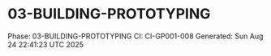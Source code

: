# 03-BUILDING-PROTOTYPING
Phase: 03-BUILDING-PROTOTYPING
CI: CI-GP001-008
Generated: Sun Aug 24 22:41:23 UTC 2025
